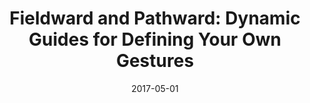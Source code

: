 ---
title: "Fieldward and Pathward: Dynamic Guides for Defining Your Own Gestures"
collection: publications
permalink: /publication/2017-05-01-fieldward-chi17
excerpt: 'Although users accomplish ever more tasks on touch-enabled mobile devices, gesture-based interaction remains limited and almost never customizable by users. Our goal is to help users create gestures that are both personally memorable and reliably recognized by a touch-enabled mobile device. We address these competing requirements with two dynamic guides that use progressive feedforward to interactively visualize the &quot;negative space&quot; of unused gestures: the Pathward technique suggests four possible completions to the current gesture, and the Fieldward technique uses color gradients to reveal optimal directions for creating recognizable gestures. We ran a two-part experiment in which 27 participants each created 42 personal gesture shortcuts on a smartphone, using Pathward, Fieldward or No Feedforward. The Fieldward technique best supported the most common user strategy, i.e. to create a memorable gesture first and then adapt it to be recognized by the system. Users preferred the Fieldward technique to Pathward or No Feedforward, and remembered gestures more easily when using the technique. Dynamic guides can help developers design novel gesture vocabularies and support users as they design custom gestures for mobile applications.'
date: 2017-05-01
venue: 'CHI &apos;17: Proceedings of the 2017 CHI Conference on Human Factors in Computing Systems'
paperurl: ' https://dl.acm.org/doi/10.1145/3025453.3025764?cid=81500663869'
citation: 'Joseph Malloch, Carla F. Griggio, Joanna McGrenere, and Wendy E. Mackay. 2017. Fieldward and Pathward: Dynamic Guides for Defining Your Own Gestures. In <i>Proceedings of the 2017 CHI Conference on Human Factors in Computing Systems</i> (<i>CHI &apos;17</i>). Association for Computing Machinery, New York, NY, USA, 4266–4277. DOI:https://doi.org/10.1145/3025453.3025764'
authors: Joseph Malloch, <strong>Carla F. Griggio</strong>, Joanna McGrenere, and Wendy E. Mackay
type: Research Paper
video: 'Wc1tTvfK5ic'
---